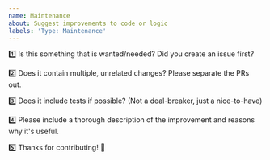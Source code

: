```yaml
---
name: Maintenance
about: Suggest improvements to code or logic
labels: 'Type: Maintenance'
---
```


1️⃣ Is this something that is wanted/needed? Did you create an issue first?

2️⃣ Does it contain multiple, unrelated changes? Please separate the PRs out.

3️⃣ Does it include tests if possible? (Not a deal-breaker, just a nice-to-have)

4️⃣ Please include a thorough description of the improvement and reasons why it's useful.

5️⃣ Thanks for contributing! 🙌
